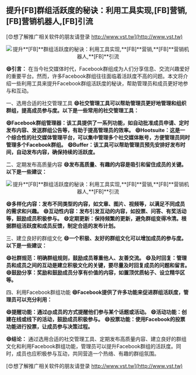 ## **提升**[FB]**群组活跃度的秘诀：利用工具实现,**[FB]**营销,**[FB]**营销机器人,**[FB]**引流**

[😍想了解推广相关软件的朋友请登录 http://www.vst.tw](http://www.vst.tw)

 <center><img src="https://vst.tw/MP4/tuiguang/png/4.png" alt="提升**[FB]**群组活跃度的秘诀：利用工具实现,**[FB]**营销,**[FB]**营销机器人,**[FB]**引流"></center>

**😄引言：**
在当今社交媒体时代，Facebook群组成为人们分享信息、交流兴趣爱好的重要平台。然而，许多Facebook群组往往面临着活跃度不高的问题。本文将介绍一些利用工具来提升Facebook群组活跃度的秘诀，帮助管理员和成员更好地参与和互动。

一、选用合适的社交管理工具
**😄社交管理工具可以帮助管理员更好地管理和组织群组，提高成员参与度。以下是一些常用的社交管理工具：**

**😄Facebook群组管理器：该工具提供了一系列功能，如自动批准成员申请、定时发布内容、发送群组公告等，有助于提高管理员的效率。**
**😄Hootsuite：这是一个综合性的社交媒体管理平台，可以集中管理多个社交媒体账号，方便管理员同时管理多个Facebook群组。**
**😄Buffer：该工具可以帮助管理员预先安排好发布时间，自动发布内容，确保持续的活跃度。**

二、定期发布高质量内容
**😄发布高质量、有趣的内容是吸引和留住成员的关键。以下是一些建议：**

 <center><img src="https://vst.tw/MP4/tuiguang/png/7.png" alt="提升**[FB]**群组活跃度的秘诀：利用工具实现,**[FB]**营销,**[FB]**营销机器人,**[FB]**引流"></center>

**😄多样化内容：发布不同类型的内容，如文章、图片、视频等，以满足不同成员的需求和兴趣。**
**😄互动性内容：发布引发互动的内容，如投票、问答、有奖活动等，鼓励成员积极参与。**
**😄定期更新：保持频繁的更新，避免群组变得冷清。根据群组活跃度和成员反馈，制定合适的发布计划。**

三、建立良好的群组文化
**😄一个积极、友好的群组文化可以增加成员的参与度。以下是一些建议：**

**😄社群规范：明确群组规则，鼓励成员尊重他人、友善交流。**
**😄及时回复：管理员和成员之间的互动是建立积极文化的关键，要尽量及时回复成员的问题和留言。**
**😄鼓励分享：奖励和鼓励成员分享有价值的内容，如置顶优质帖子、设立精华区等。**

四、利用Facebook群组功能
**😄Facebook提供了许多功能来促进群组活跃度，管理员可以充分利用：**

**😄提醒功能：通过@成员的方式提醒他们参与某个话题或活动。**
**😄活动功能：创建在线或线下的活动，鼓励成员积极参与。**
**😄投票功能：使用Facebook的投票功能进行投票，让成员参与决策过程。**

**😄结论：**
通过选用合适的社交管理工具、定期发布高质量内容、建立良好的群组文化和利用Facebook群组功能，管理员可以提升Facebook群组的活跃度。同时，成员也应积极参与互动，共同营造一个热络、有趣的群组氛围。

[😍想了解推广相关软件的朋友请登录 http://www.vst.tw](http://www.vst.tw)



